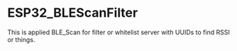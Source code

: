 # ESP32_BLEScanFilter
This is applied BLE_Scan for filter or whitelist server with UUIDs to find RSSI or things.
